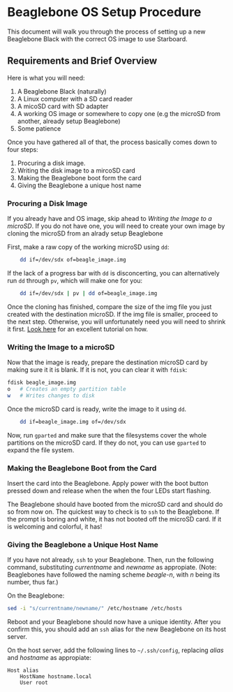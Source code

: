 # Beaglebone OS Setup Procedure

This document will walk you through the process of setting up a new 
Beaglebone Black with the correct OS image to use Starboard.

## Requirements and Brief Overview

Here is what you will need:
1. A Beaglebone Black (naturally)
2. A Linux computer with a SD card reader
3. A micoSD card with SD adapter
4. A working OS image or somewhere to copy one (e.g the microSD from 
another, already setup Beaglebone)
5. Some patience

Once you have gathered all of that, the process basically comes down to 
four steps:
1. Procuring a disk image.
2. Writing the disk image to a mircoSD card
3. Making the Beaglebone boot form the card
4. Giving the Beaglebone a unique host name

### Procuring a Disk Image

If you already have and OS image, skip ahead to *Writing the Image to a 
microSD*. If you do not have one, you will need to create your own image 
by cloning the microSD from an alrady setup Beaglebone 

First, make a raw copy of the working microSD using `dd`:
````bash
	dd if=/dev/sdx of=beagle_image.img
````

If the lack of a progress bar with `dd` is disconcerting, you can 
alternatively run `dd` through `pv`, which will make one for you:
````bash
	dd if=/dev/sdx | pv | dd of=beagle_image.img
````

Once the cloning has finished, compare the size of the img file you 
just created with the destination microSD. If the img file is smaller, 
proceed to the next step. Otherwise, you will unfortunately need 
you will need to shrink it first. [Look here](http://softwarebakery.com/shrinking-images-on-linux) 
for an excellent tutorial on how.
 
### Writing the Image to a microSD

Now that the image is ready, prepare the destination microSD card by making
sure it it is blank. If it is not, you can clear it with `fdisk`:
````bash
fdisk beagle_image.img
o	# Creates an empty partition table
w	# Writes changes to disk
````

Once the microSD card is ready, write the image to it using `dd`.
````bash
	dd if=beagle_image.img of=/dev/sdx
````

Now, run `gparted` and make sure that the filesystems cover the whole
partitions on the microSD card. If they do not, you can use `gparted` to 
expand the file system.

### Making the Beaglebone Boot from the Card

Insert the card into the Beaglebone. Apply power with the boot button 
pressed down and release when the when the four LEDs start flashing.

The Beaglebone should have booted from the microSD card and should do so from
now on. The quickest way to check is to `ssh` to the Beaglebone. If the
prompt is boring and white, it has not booted off the microSD card. If it is
welcoming and colorful, it has!

### Giving the Beaglebone a Unique Host Name

If you have not already, `ssh` to your Beaglebone. Then, run the following 
command, substituting *currentname* and *newname* as appropiate.
(Note: Beaglebones have followed the naming scheme *beagle-n*, with *n* 
being its number, thus far.)

On the Beaglebone:
````bash
sed -i "s/currentname/newname/" /etc/hostname /etc/hosts
````
Reboot and your Beaglebone should now have a unique identity. After you 
confirm this, you should add an `ssh` alias for the new Beaglebone on 
its host server.

On the host server, add the following lines to `~/.ssh/config`, 
replacing *alias* and *hostname* as appropiate:
````
Host alias
    HostName hostname.local
    User root
````
